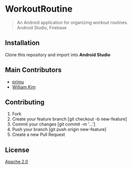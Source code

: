 # WorkoutRoutine

> An Android application for organizing workout routines.  
>   Android Studio, Firebase  

## Installation
Clone this repository and import into **Android Studio**

## Main Contributors
* [primu](https://github.com/RamsesO)
* [William Kim](https://github.com/willeum)

## Contributing
1. Fork
2. Create your feature branch [git checkout -b new-feature]
3. Commit your changes [git commit -m '...']
4. Push your branch [git push origin new-feature]
5. Create a new Pull Request

## License
[Apache 2.0](https://choosealicense.com/licenses/apache-2.0/)
